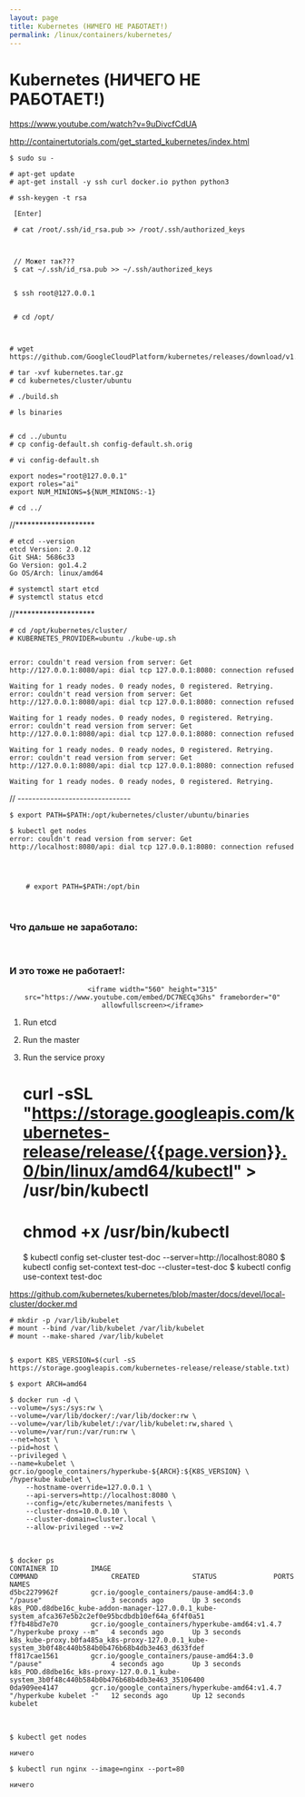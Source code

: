 ```yaml
---
layout: page
title: Kubernetes (НИЧЕГО НЕ РАБОТАЕТ!)
permalink: /linux/containers/kubernetes/
---
```



# Kubernetes (НИЧЕГО НЕ РАБОТАЕТ!)

https://www.youtube.com/watch?v=9uDivcfCdUA


http://containertutorials.com/get_started_kubernetes/index.html


    $ sudo su -

    # apt-get update
    # apt-get install -y ssh curl docker.io python python3



<!-- // ХЗ нужно инсталлировать etcd или нет!!!
    # sudo apt-get install -y etcd -->



    # ssh-keygen -t rsa

     [Enter]

     # cat /root/.ssh/id_rsa.pub >> /root/.ssh/authorized_keys



     // Может так???
     $ cat ~/.ssh/id_rsa.pub >> ~/.ssh/authorized_keys


     $ ssh root@127.0.0.1


     # cd /opt/



    # wget https://github.com/GoogleCloudPlatform/kubernetes/releases/download/v1.0.1/kubernetes.tar.gz

    # tar -xvf kubernetes.tar.gz
    # cd kubernetes/cluster/ubuntu

    # ./build.sh

    # ls binaries


    # cd ../ubuntu
    # cp config-default.sh config-default.sh.orig

    # vi config-default.sh

    export nodes="root@127.0.0.1"
    export roles="ai"
    export NUM_MINIONS=${NUM_MINIONS:-1}

    # cd ../


//********************

    # etcd --version
    etcd Version: 2.0.12
    Git SHA: 5686c33
    Go Version: go1.4.2
    Go OS/Arch: linux/amd64

    # systemctl start etcd
    # systemctl status etcd

//********************


    # cd /opt/kubernetes/cluster/
    # KUBERNETES_PROVIDER=ubuntu ./kube-up.sh


    error: couldn't read version from server: Get http://127.0.0.1:8080/api: dial tcp 127.0.0.1:8080: connection refused

    Waiting for 1 ready nodes. 0 ready nodes, 0 registered. Retrying.
    error: couldn't read version from server: Get http://127.0.0.1:8080/api: dial tcp 127.0.0.1:8080: connection refused

    Waiting for 1 ready nodes. 0 ready nodes, 0 registered. Retrying.
    error: couldn't read version from server: Get http://127.0.0.1:8080/api: dial tcp 127.0.0.1:8080: connection refused

    Waiting for 1 ready nodes. 0 ready nodes, 0 registered. Retrying.
    error: couldn't read version from server: Get http://127.0.0.1:8080/api: dial tcp 127.0.0.1:8080: connection refused

    Waiting for 1 ready nodes. 0 ready nodes, 0 registered. Retrying.



// -------------------------------




    $ export PATH=$PATH:/opt/kubernetes/cluster/ubuntu/binaries

    $ kubectl get nodes
    error: couldn't read version from server: Get http://localhost:8080/api: dial tcp 127.0.0.1:8080: connection refused




        # export PATH=$PATH:/opt/bin


<br/>

### Что дальше не заработало:




<br/>

### И это тоже не работает!:


<div align="center">

    <iframe width="560" height="315" src="https://www.youtube.com/embed/DC7NECq3Ghs" frameborder="0" allowfullscreen></iframe>

</div>

1) Run etcd
2) Run the master
3) Run the service proxy



    # curl -sSL "https://storage.googleapis.com/kubernetes-release/release/{{page.version}}.0/bin/linux/amd64/kubectl" > /usr/bin/kubectl

    # chmod +x /usr/bin/kubectl


    $ kubectl config set-cluster test-doc --server=http://localhost:8080
    $ kubectl config set-context test-doc --cluster=test-doc
    $ kubectl config use-context test-doc


https://github.com/kubernetes/kubernetes/blob/master/docs/devel/local-cluster/docker.md


    # mkdir -p /var/lib/kubelet
    # mount --bind /var/lib/kubelet /var/lib/kubelet
    # mount --make-shared /var/lib/kubelet


    $ export K8S_VERSION=$(curl -sS https://storage.googleapis.com/kubernetes-release/release/stable.txt)

    $ export ARCH=amd64

    $ docker run -d \
    --volume=/sys:/sys:rw \
    --volume=/var/lib/docker/:/var/lib/docker:rw \
    --volume=/var/lib/kubelet/:/var/lib/kubelet:rw,shared \
    --volume=/var/run:/var/run:rw \
    --net=host \
    --pid=host \
    --privileged \
    --name=kubelet \
    gcr.io/google_containers/hyperkube-${ARCH}:${K8S_VERSION} \
    /hyperkube kubelet \
        --hostname-override=127.0.0.1 \
        --api-servers=http://localhost:8080 \
        --config=/etc/kubernetes/manifests \
        --cluster-dns=10.0.0.10 \
        --cluster-domain=cluster.local \
        --allow-privileged --v=2


<br/>

    $ docker ps
    CONTAINER ID        IMAGE                                             COMMAND                  CREATED             STATUS              PORTS               NAMES
    d5bc2279962f        gcr.io/google_containers/pause-amd64:3.0          "/pause"                 3 seconds ago       Up 3 seconds                            k8s_POD.d8dbe16c_kube-addon-manager-127.0.0.1_kube-system_afca367e5b2c2ef0e95bcdbdb10ef64a_6f4f0a51
    f7fb48bd7e70        gcr.io/google_containers/hyperkube-amd64:v1.4.7   "/hyperkube proxy --m"   4 seconds ago       Up 3 seconds                            k8s_kube-proxy.b0fa485a_k8s-proxy-127.0.0.1_kube-system_3b0f48c440b584b0b476b68b4db3e463_d633fdef
    ff817cae1561        gcr.io/google_containers/pause-amd64:3.0          "/pause"                 4 seconds ago       Up 3 seconds                            k8s_POD.d8dbe16c_k8s-proxy-127.0.0.1_kube-system_3b0f48c440b584b0b476b68b4db3e463_35106400
    0da909ee4147        gcr.io/google_containers/hyperkube-amd64:v1.4.7   "/hyperkube kubelet -"   12 seconds ago      Up 12 seconds                           kubelet


<br/>


    $ kubectl get nodes

    ничего

    $ kubectl run nginx --image=nginx --port=80

    ничего
